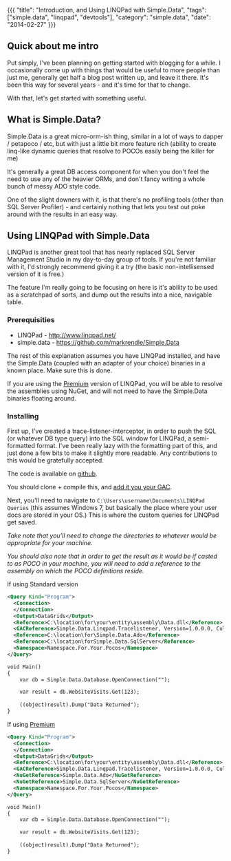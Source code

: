 {{{
  "title": "Introduction, and Using LINQPad with Simple.Data",
  "tags": ["simple.data", "linqpad", "devtools"],
  "category": "simple.data",
  "date": "2014-02-27"
}}}

## Quick about me intro

Put simply, I've been planning on getting started with blogging for a while. I occasionally come up with things that would be useful to more people than just me, generally get half a blog post written up, and leave it there. It's been this way for several years - and it's time for that to change. 

With that, let's get started with something useful.

## What is Simple.Data?

Simple.Data is a great micro-orm-ish thing, similar in a lot of ways to dapper / petapoco / etc, but with just a little bit more feature rich (ability to create linq-like dynamic queries that resolve to POCOs easily being the killer for me)

It's generally a great DB access component for when you don't feel the need to use any of the heavier ORMs, and don't fancy writing a whole bunch of messy ADO style code.

One of the slight downers with it, is that there's no profiling tools (other than SQL Server Profiler) - and certainly nothing that lets you test out poke around with the results in an easy way.

## Using LINQPad with Simple.Data

LINQPad is another great tool that has nearly replaced SQL Server Management Studio in my day-to-day group of tools. If you're not familiar with it, I'd strongly recommend giving it a try (the basic non-intellisensed version of it is free.)

The feature I'm really going to be focusing on here is it's ability to be used as a scratchpad of sorts, and dump out the results into a nice, navigable table. 

### Prerequisities 

* LINQPad - http://www.linqpad.net/ 
* simple.data - https://github.com/markrendle/Simple.Data

The rest of this explanation assumes you have LINQPad installed, and have the Simple.Data (coupled with an adapter of your choice) binaries in a known place. Make sure this is done.

If you are using the [Premium](http://www.linqpad.net/Purchase.aspx) version of LINQPad, you will be able to resolve the assemblies using NuGet, and will not need to have the Simple.Data binaries floating around.

### Installing

First up, I've created a trace-listener-interceptor, in order to push the SQL (or whatever DB type query) into the SQL window for LINQPad, a semi-formatted format. I've been really lazy with the formatting part of this, and just done a few bits to make it slightly more readable. Any contributions to this would be gratefully accepted. 

The code is available on [github](https://github.com/timbooker/Simple.Data.Linqpad.Tracelistener). 

You should clone + compile this, and [add it you your GAC](http://msdn.microsoft.com/en-us/library/dkkx7f79.aspx).

Next, you'll need to navigate to `C:\Users\username\Documents\LINQPad Queries` (this assumes Windows 7, but basically the place where your user docs are stored in your OS.) This is where the custom queries for LINQPad get saved. 

*Take note that you'll need to change the directories to whatever would be appropriate for your machine.* 

*You should also note that in order to get the result as it would be if casted to as POCO in your machine, you will need to add a reference to the assembly on which the POCO definitions reside.*

If using Standard version
```xml
<Query Kind="Program">
  <Connection>
  </Connection>
  <Output>DataGrids</Output>
  <Reference>C:\location\for\your\entity\assembly\Data.dll</Reference>
  <GACReference>Simple.Data.Linqpad.Tracelistener, Version=1.0.0.0, Culture=neutral, PublicKeyToken=568be0996a7cc8bf</GACReference>
  <Reference>C:\location\for\Simple.Data.Ado</Reference>
  <Reference>C:\location\forSimple.Data.SqlServer</Reference>
  <Namespace>Namespace.For.Your.Pocos</Namespace>
</Query>

void Main()
{
 	var db = Simple.Data.Database.OpenConnection("");

	var result = db.WebsiteVisits.Get(123);
	
	((object)result).Dump("Data Returned");
}
```

If using [Premium](http://www.linqpad.net/Purchase.aspx) 
```xml
<Query Kind="Program">
  <Connection>
  </Connection>
  <Output>DataGrids</Output>
  <Reference>C:\location\for\your\entity\assembly\Data.dll</Reference>
  <GACReference>Simple.Data.Linqpad.Tracelistener, Version=1.0.0.0, Culture=neutral, PublicKeyToken=568be0996a7cc8bf</GACReference>
  <NuGetReference>Simple.Data.Ado</NuGetReference>
  <NuGetReference>Simple.Data.SqlServer</NuGetReference>
  <Namespace>Namespace.For.Your.Pocos</Namespace>
</Query>

void Main()
{
 	var db = Simple.Data.Database.OpenConnection("");

	var result = db.WebsiteVisits.Get(123);
	
	((object)result).Dump("Data Returned");
}
```

